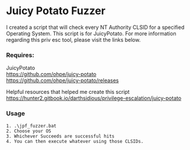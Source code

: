 # Juicy Potato Fuzzer

I created a script that will check every NT Authority CLSID for a specified Operating System. This script is for JuicyPotato. For more information regarding this priv esc tool, please visit the links below.
  
### Requires:  
JuicyPotato  
https://github.com/ohpe/juicy-potato  
https://github.com/ohpe/juicy-potato/releases  
  
Helpful resources that helped me create this script  
https://hunter2.gitbook.io/darthsidious/privilege-escalation/juicy-potato

### Usage

```
1. .\jpf_fuzzer.bat
2. Choose your OS
3. Whichever Succeeds are successful hits
4. You can then execute whatever using those CLSIDs.
```
